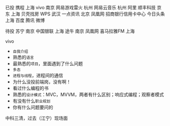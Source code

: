 已投
    携程 上海
    vivo 南京
    网易游戏雷火 杭州
    网易云音乐 杭州
    阿里 
    顺丰科技
    京东 上海
    贝壳找房 
    WPS 武汉
    一点资讯 北京
    凤凰网
    招商银行信用卡中心
    今日头条 上海
    百度
    腾讯
    微博


待投
    苏宁 南京
    中国银联 上海
    途牛 南京
    凤凰网
    喜马拉雅FM 上海

vivo
- `自我介绍`
- 熟悉的`语言`
- 最熟悉的`项目`，里面遇到了什么问题
- `多态`
- `进程与线程`，进程间的通信
- 为什么没投前端岗，没有啊！
- 看过什么编程的书
- 熟悉的`设计模式`：MVC，MVVM，两者有什么区别；响应式编程；观察者模式
- 有没有什么`职业规划`
- 你有什么问题要问的

中科三清，过去（江宁）现场面